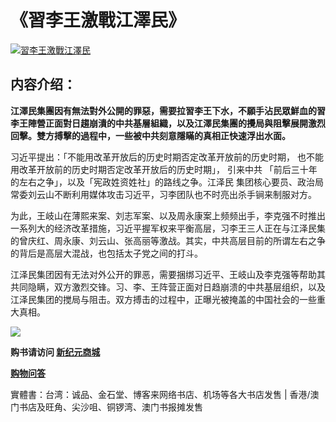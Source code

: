 <h1>《習李王激戰江澤民》</h1>
<a id="024" href="https://d6rojcwfw6e31.cloudfront.net/cn/book/習李王激戰江澤民-73467771?m=https://d6rojcwfw6e31.cloudfront.net&amp;u=1003wechat" title="習李王激戰江澤民"><img border="0" alt="習李王激戰江澤民" src="https://cloud.githubusercontent.com/assets/20497761/18823710/626dbea8-838a-11e6-9cdd-7760ea69b065.jpg" style="max-width:100%;"></a>

<h2>内容介绍：</h2>

<b>江澤民集團因有無法對外公開的罪惡，需要拉習李王下水，不願手沾民眾鮮血的習李王陣營正面對日趨崩潰的中共基層組織，以及江澤民集團的攪局與阻擊展開激烈回擊。雙方搏擊的過程中，一些被中共刻意隱瞞的真相正快速浮出水面。</b>

习近平提出：「不能用改革开放后的历史时期否定改革开放前的历史时期， 也不能用改革开放前的历史时期否定改革开放后的历史时期」， 引来中共 「前后三十年的左右之争」，以及「宪政姓资姓社」的路线之争。江泽民 集团核心要员、政治局常委刘云山不断利用媒体攻击习近平，习李团队也不时亮出杀手锏来制服对方。

为此，王岐山在薄熙来案、刘志军案、以及周永康案上频频出手，李克强不时推出一系列大的经济改革措施，习近平握军权来平衡高层，习李王三人正在与江泽民集的曾庆红、周永康、刘云山、张高丽等激战。其实，中共高层目前的所谓左右之争的背后是高层大混战，也包括太子党之间的打斗。

江泽民集团因有无法对外公开的罪恶，需要捆绑习近平、王岐山及李克强等帮助其共同隐瞒，双方激烈交锋。习、李、王阵营正面对日趋崩溃的中共基层组织，以及江泽民集团的搅局与阻击。双方搏击的过程中，正曝光被掩盖的中国社会的一些重大真相。

<p><img src="https://cloud.githubusercontent.com/assets/20497761/18823715/69f77696-838a-11e6-82f7-6c9694358fd1.png"></p>
<p><b>购书请访问 <a id="024" href="https://d6rojcwfw6e31.cloudfront.net/cn/book/習李王激戰江澤民-73467771?m=https://d6rojcwfw6e31.cloudfront.net&amp;u=1003wechat"> 新纪元商城</a></b>
<p><a href="https://d6rojcwfw6e31.cloudfront.net/cn/shop-QA?m=https://d6rojcwfw6e31.cloudfront.net&u=1003wechat"><b>购物问答</b></a>
<p>實體書：台湾：诚品、金石堂、博客来网络书店、机场等各大书店发售 | 香港/澳门书店及旺角、尖沙咀、铜锣湾、澳门书报摊发售</p>
